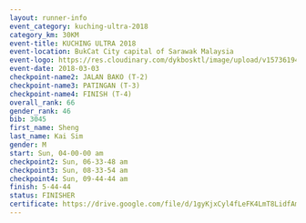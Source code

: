 ```yaml
--- 
layout: runner-info 
event_category: kuching-ultra-2018 
category_km: 30KM 
event-title: KUCHING ULTRA 2018 
event-location: BukCat City capital of Sarawak Malaysia 
event-logo: https://res.cloudinary.com/dykbosktl/image/upload/v1573619473/Logo/kuching-ultra-2018-logo_tlpvm5.png 
event-date: 2018-03-03 
checkpoint-name2: JALAN BAKO (T-2) 
checkpoint-name3: PATINGAN (T-3) 
checkpoint-name4: FINISH (T-4) 
overall_rank: 66
gender_rank: 46
bib: 3045
first_name: Sheng
last_name: Kai Sim
gender: M
start: Sun, 04-00-00 am
checkpoint2: Sun, 06-33-48 am
checkpoint3: Sun, 08-33-54 am
checkpoint4: Sun, 09-44-44 am
finish: 5-44-44
status: FINISHER
certificate: https://drive.google.com/file/d/1gyKjxCyl4fLeFK4LmT8LidfAmZMofUsS/view?usp=sharing","CERTIFICATE")
--- 
```

